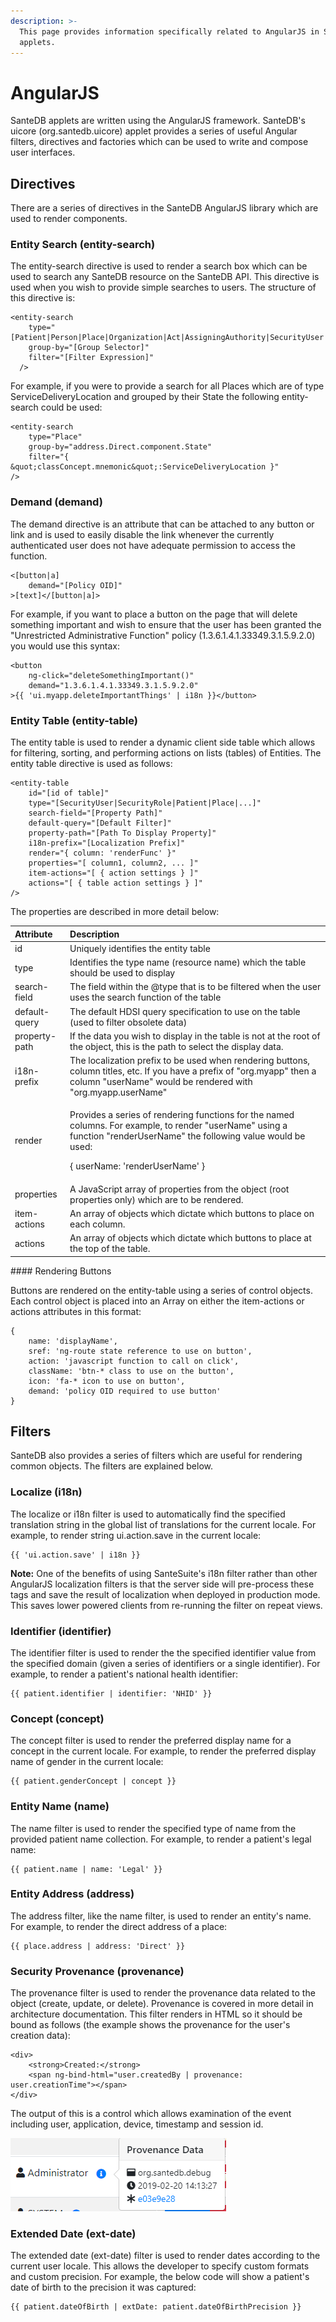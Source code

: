 ```yaml
---
description: >-
  This page provides information specifically related to AngularJS in SanteDB
  applets.
---
```


# AngularJS

SanteDB applets are written using the AngularJS framework. SanteDB's uicore \(org.santedb.uicore\) applet provides a series of useful Angular filters, directives and factories which can be used to write and compose user interfaces.

## Directives

There are a series of directives in the SanteDB AngularJS library which are used to render components.

### Entity Search \(entity-search\)

The entity-search directive is used to render a search box which can be used to search any SanteDB resource on the SanteDB API. This directive is used when you wish to provide simple searches to users. The structure of this directive is:

```text
<entity-search
    type="[Patient|Person|Place|Organization|Act|AssigningAuthority|SecurityUser|..]"
    group-by="[Group Selector]"
    filter="[Filter Expression]"
  />  
```

For example, if you were to provide a search for all Places which are of type ServiceDeliveryLocation and grouped by their State the following entity-search could be used:

```text
<entity-search
    type="Place"
    group-by="address.Direct.component.State"
    filter="{ &quot;classConcept.mnemonic&quot;:ServiceDeliveryLocation }"
/>
```

### Demand \(demand\)

The demand directive is an attribute that can be attached to any button or link and is used to easily disable the link whenever the currently authenticated user does not have adequate permission to access the function.

```text
<[button|a]
    demand="[Policy OID]"
>[text]</[button|a]>
```

For example, if you want to place a button on the page that will delete something important and wish to ensure that the user has been granted the "Unrestricted Administrative Function" policy \(1.3.6.1.4.1.33349.3.1.5.9.2.0\) you would use this syntax:

```text
<button
    ng-click="deleteSomethingImportant()"
    demand="1.3.6.1.4.1.33349.3.1.5.9.2.0"
>{{ 'ui.myapp.deleteImportantThings' | i18n }}</button>
```

### Entity Table \(entity-table\)

The entity table is used to render a dynamic client side table which allows for filtering, sorting, and performing actions on lists \(tables\) of Entities. The entity table directive is used as follows:

```text
<entity-table
    id="[id of table]"
    type="[SecurityUser|SecurityRole|Patient|Place|...]"
    search-field="[Property Path]"
    default-query="[Default Filter]"
    property-path="[Path To Display Property]"
    i18n-prefix="[Localization Prefix]"
    render="{ column: 'renderFunc' }"
    properties="[ column1, column2, ... ]"
    item-actions="[ { action settings } ]"
    actions="[ { table action settings } ]"
/>
```

The properties are described in more detail below:

<table>
  <thead>
    <tr>
      <th style="text-align:left">Attribute</th>
      <th style="text-align:left">Description</th>
    </tr>
  </thead>
  <tbody>
    <tr>
      <td style="text-align:left">id</td>
      <td style="text-align:left">Uniquely identifies the entity table</td>
    </tr>
    <tr>
      <td style="text-align:left">type</td>
      <td style="text-align:left">Identifies the type name (resource name) which the table should be used
        to display</td>
    </tr>
    <tr>
      <td style="text-align:left">search-field</td>
      <td style="text-align:left">The field within the @type that is to be filtered when the user uses the
        search function of the table</td>
    </tr>
    <tr>
      <td style="text-align:left">default-query</td>
      <td style="text-align:left">The default HDSI query specification to use on the table (used to filter
        obsolete data)</td>
    </tr>
    <tr>
      <td style="text-align:left">property-path</td>
      <td style="text-align:left">If the data you wish to display in the table is not at the root of the
        object, this is the path to select the display data.</td>
    </tr>
    <tr>
      <td style="text-align:left">i18n-prefix</td>
      <td style="text-align:left">The localization prefix to be used when rendering buttons, column titles,
        etc. If you have a prefix of &quot;org.myapp&quot; then a column &quot;userName&quot;
        would be rendered with &quot;org.myapp.userName&quot;</td>
    </tr>
    <tr>
      <td style="text-align:left">render</td>
      <td style="text-align:left">
        <p>Provides a series of rendering functions for the named columns. For example,
          to render &quot;userName&quot; using a function &quot;renderUserName&quot;
          the following value would be used:</p>
        <p>{ userName: &apos;renderUserName&apos; }</p>
      </td>
    </tr>
    <tr>
      <td style="text-align:left">properties</td>
      <td style="text-align:left">A JavaScript array of properties from the object (root properties only)
        which are to be rendered.</td>
    </tr>
    <tr>
      <td style="text-align:left">item-actions</td>
      <td style="text-align:left">An array of objects which dictate which buttons to place on each column.</td>
    </tr>
    <tr>
      <td style="text-align:left">actions</td>
      <td style="text-align:left">An array of objects which dictate which buttons to place at the top of
        the table.</td>
    </tr>
  </tbody>
</table>#### Rendering Buttons

Buttons are rendered on the entity-table using a series of control objects. Each control object is placed into an Array on either the item-actions or actions attributes in this format:

```text
{
    name: 'displayName',
    sref: 'ng-route state reference to use on button',
    action: 'javascript function to call on click',
    className: 'btn-* class to use on the button',
    icon: 'fa-* icon to use on button',
    demand: 'policy OID required to use button'
}
```

## Filters

SanteDB also provides a series of filters which are useful for rendering common objects. The filters are explained below.

### Localize \(i18n\)

The localize or i18n filter is used to automatically find the specified translation string in the global list of translations for the current locale. For example, to render string ui.action.save in the current locale:

```text
{{ 'ui.action.save' | i18n }}
```

**Note:** One of the benefits of using SanteSuite's i18n filter rather than other AngularJS localization filters is that the server side will pre-process these tags and save the result of localization when deployed in production mode. This saves lower powered clients from re-running the filter on repeat views.

### Identifier \(identifier\)

The identifier filter is used to render the the specified identifier value from the specified domain \(given a series of identifiers or a single identifier\). For example, to render a patient's national health identifier:

```text
{{ patient.identifier | identifier: 'NHID' }}
```

### Concept \(concept\)

The concept filter is used to render the preferred display name for a concept in the current locale. For example, to render the preferred display name of gender in the current locale:

```text
{{ patient.genderConcept | concept }}
```

### Entity Name \(name\)

The name filter is used to render the specified type of name from the provided patient name collection. For example, to render a patient's legal name:

```text
{{ patient.name | name: 'Legal' }}
```

### Entity Address \(address\)

The address filter, like the name filter, is used to render an entity's name. For example, to render the direct address of a place:

```text
{{ place.address | address: 'Direct' }}
```

### Security Provenance \(provenance\)

The provenance filter is used to render the provenance data related to the object \(create, update, or delete\). Provenance is covered in more detail in architecture documentation. This filter renders in HTML so it should be bound as follows \(the example shows the provenance for the user's creation data\):

```markup
<div>
    <strong>Created:</strong>
    <span ng-bind-html="user.createdBy | provenance: user.creationTime"></span>
</div>
```

The output of this is a control which allows examination of the event including user, application, device, timestamp and session id.

![Rendering of the Provenance Filter](../../../.gitbook/assets/image%20%2833%29.png)

### Extended Date \(ext-date\)

The extended date \(ext-date\) filter is used to render dates according to the current user locale. This allows the developer to specify custom formats and custom precision. For example, the below code will show a patient's date of birth to the precision it was captured:

```text
{{ patient.dateOfBirth | extDate: patient.dateOfBirthPrecision }}
```



